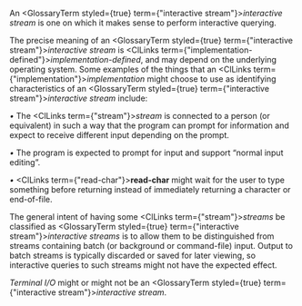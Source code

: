  



An <GlossaryTerm styled={true} term={"interactive stream"}><i>interactive stream</i></GlossaryTerm> is one on which it makes sense to perform interactive querying. 



The precise meaning of an <GlossaryTerm styled={true} term={"interactive stream"}><i>interactive stream</i></GlossaryTerm> is <ClLinks  term={"implementation-defined"}><i>implementation-defined</i></ClLinks>, and may depend on the underlying operating system. Some examples of the things that an <ClLinks  term={"implementation"}><i>implementation</i></ClLinks> might choose to use as identifying characteristics of an <GlossaryTerm styled={true} term={"interactive stream"}><i>interactive stream</i></GlossaryTerm> include: 







 



 



*•* The <ClLinks  term={"stream"}><i>stream</i></ClLinks> is connected to a person (or equivalent) in such a way that the program can prompt for information and expect to receive different input depending on the prompt. 



*•* The program is expected to prompt for input and support “normal input editing”. 



*•* <ClLinks  term={"read-char"}><b>read-char</b></ClLinks> might wait for the user to type something before returning instead of immediately returning a character or end-of-file. 



The general intent of having some <ClLinks  term={"stream"}><i>streams</i></ClLinks> be classified as <GlossaryTerm styled={true} term={"interactive stream"}><i>interactive streams</i></GlossaryTerm> is to allow them to be distinguished from streams containing batch (or background or command-file) input. Output to batch streams is typically discarded or saved for later viewing, so interactive queries to such streams might not have the expected effect. 



*Terminal I/O* might or might not be an <GlossaryTerm styled={true} term={"interactive stream"}><i>interactive stream</i></GlossaryTerm>. 



